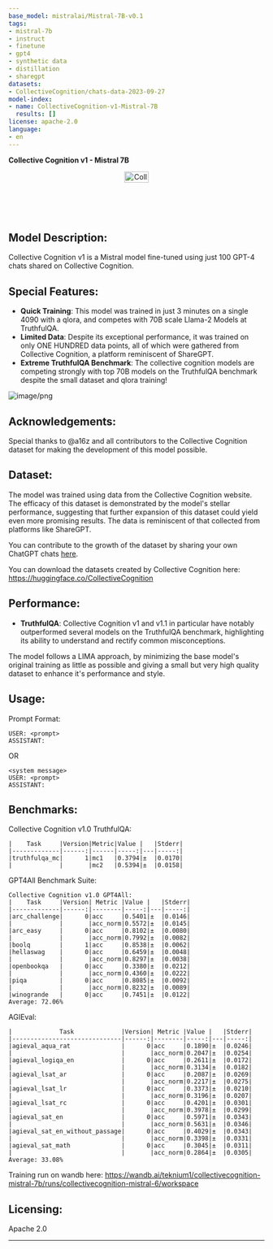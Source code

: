 ```yaml
---
base_model: mistralai/Mistral-7B-v0.1
tags:
- mistral-7b
- instruct
- finetune
- gpt4
- synthetic data
- distillation
- sharegpt
datasets:
- CollectiveCognition/chats-data-2023-09-27
model-index:
- name: CollectiveCognition-v1-Mistral-7B
  results: []
license: apache-2.0
language:
- en
---
```


**Collective Cognition v1 - Mistral 7B**
<div style="display: flex; justify-content: center;">
  <a href="https://collectivecognition.ai" target="_blank" style="display: inline-block; text-align: center;">
    <img src="https://cdn-uploads.huggingface.co/production/uploads/6317aade83d8d2fd903192d9/DNZXsJE5oC_rM8eYY6H_x.png" alt="Collective Cognition Logo" width="50%" style="display: block; margin: 0 auto;">
  </a>
</div>

## Model Description:

Collective Cognition v1 is a Mistral model fine-tuned using just 100 GPT-4 chats shared on Collective Cognition.

## Special Features:
- **Quick Training**: This model was trained in just 3 minutes on a single 4090 with a qlora, and competes with 70B scale Llama-2 Models at TruthfulQA.
- **Limited Data**: Despite its exceptional performance, it was trained on only ONE HUNDRED data points, all of which were gathered from Collective Cognition, a platform reminiscent of ShareGPT.
- **Extreme TruthfulQA Benchmark**: The collective cognition models are competing strongly with top 70B models on the TruthfulQA benchmark despite the small dataset and qlora training!

![image/png](https://cdn-uploads.huggingface.co/production/uploads/6317aade83d8d2fd903192d9/-pnifxPcMeeUONyE3efo3.png)

## Acknowledgements:

Special thanks to @a16z and all contributors to the Collective Cognition dataset for making the development of this model possible.


## Dataset:

The model was trained using data from the Collective Cognition website. The efficacy of this dataset is demonstrated by the model's stellar performance, suggesting that further expansion of this dataset could yield even more promising results. The data is reminiscent of that collected from platforms like ShareGPT.

You can contribute to the growth of the dataset by sharing your own ChatGPT chats [here](https://CollectiveCognition.ai).

You can download the datasets created by Collective Cognition here: https://huggingface.co/CollectiveCognition

## Performance:

- **TruthfulQA**: Collective Cognition v1 and v1.1 in particular have notably outperformed several models on the TruthfulQA benchmark, highlighting its ability to understand and rectify common misconceptions.

The model follows a LIMA approach, by minimizing the base model's original training as little as possible and giving a small but very high quality dataset to enhance it's performance and style.

## Usage:

Prompt Format:
```
USER: <prompt>
ASSISTANT:
```
OR
```
<system message>
USER: <prompt>
ASSISTANT:
```

## Benchmarks:

Collective Cognition v1.0 TruthfulQA:
```
|    Task     |Version|Metric|Value |   |Stderr|
|-------------|------:|------|-----:|---|-----:|
|truthfulqa_mc|      1|mc1   |0.3794|±  |0.0170|
|             |       |mc2   |0.5394|±  |0.0158|
```

GPT4All Benchmark Suite:
```
Collective Cognition v1.0 GPT4All:
|    Task     |Version| Metric |Value |   |Stderr|
|-------------|------:|--------|-----:|---|-----:|
|arc_challenge|      0|acc     |0.5401|±  |0.0146|
|             |       |acc_norm|0.5572|±  |0.0145|
|arc_easy     |      0|acc     |0.8102|±  |0.0080|
|             |       |acc_norm|0.7992|±  |0.0082|
|boolq        |      1|acc     |0.8538|±  |0.0062|
|hellaswag    |      0|acc     |0.6459|±  |0.0048|
|             |       |acc_norm|0.8297|±  |0.0038|
|openbookqa   |      0|acc     |0.3380|±  |0.0212|
|             |       |acc_norm|0.4360|±  |0.0222|
|piqa         |      0|acc     |0.8085|±  |0.0092|
|             |       |acc_norm|0.8232|±  |0.0089|
|winogrande   |      0|acc     |0.7451|±  |0.0122|
Average: 72.06%
```

AGIEval:
```
|             Task             |Version| Metric |Value |   |Stderr|
|------------------------------|------:|--------|-----:|---|-----:|
|agieval_aqua_rat              |      0|acc     |0.1890|±  |0.0246|
|                              |       |acc_norm|0.2047|±  |0.0254|
|agieval_logiqa_en             |      0|acc     |0.2611|±  |0.0172|
|                              |       |acc_norm|0.3134|±  |0.0182|
|agieval_lsat_ar               |      0|acc     |0.2087|±  |0.0269|
|                              |       |acc_norm|0.2217|±  |0.0275|
|agieval_lsat_lr               |      0|acc     |0.3373|±  |0.0210|
|                              |       |acc_norm|0.3196|±  |0.0207|
|agieval_lsat_rc               |      0|acc     |0.4201|±  |0.0301|
|                              |       |acc_norm|0.3978|±  |0.0299|
|agieval_sat_en                |      0|acc     |0.5971|±  |0.0343|
|                              |       |acc_norm|0.5631|±  |0.0346|
|agieval_sat_en_without_passage|      0|acc     |0.4029|±  |0.0343|
|                              |       |acc_norm|0.3398|±  |0.0331|
|agieval_sat_math              |      0|acc     |0.3045|±  |0.0311|
|                              |       |acc_norm|0.2864|±  |0.0305|
Average: 33.08%
```  

Training run on wandb here: https://wandb.ai/teknium1/collectivecognition-mistral-7b/runs/collectivecognition-mistral-6/workspace


## Licensing:

Apache 2.0

---